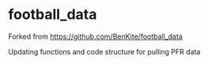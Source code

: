# football_data

Forked from https://github.com/BenKite/football_data

Updating functions and code structure for pulling PFR data
